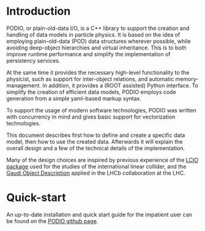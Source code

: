 # Introduction

PODIO, or plain-old-data I/O, is a C++ library to support the creation and handling of data models in particle physics. It is based on the idea of employing plain-old-data (POD) data structures wherever possible, while avoiding deep-object hierarchies and virtual inheritance. This is to both improve runtime performance and simplify the implementation of persistency services.

At the same time it provides the necessary high-level functionality to the physicist, such as support for inter-object relations, and automatic memory-management. In addition, it provides a (ROOT assisted) Python interface. To simplify the creation of efficient data models, PODIO employs code generation from a simple yaml-based markup syntax.

To support the usage of modern software technologies, PODIO was written with concurrency in mind and gives basic support for vectorization technologies.

This document describes first how to define and create a specific data model, then how to use the created data. Afterwards it will explain the overall design and a few of the technical details of the implementation.

Many of the design choices are inspired by previous experience of the [LCIO package](http://lcio.desy.de/) used for the studies of the international linear collider, and the [Gaudi Object Description](http://lhcb-comp.web.cern.ch/lhcb-comp/Frameworks/DataDictionary/Documents/GaudiObjDesc_docu.pdf) applied in the LHCb collaboration at the LHC.

# Quick-start

An up-to-date installation and quick start guide for the impatient user can be found on the [PODIO github page](https://github.com/hegner/podio).
